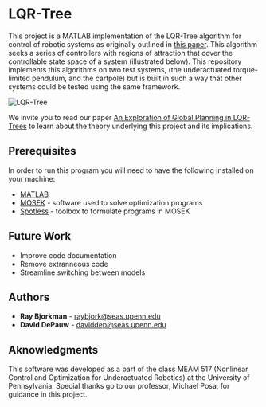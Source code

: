 # LQR-Tree

This project is a MATLAB implementation of the LQR-Tree algorithm for control of robotic systems as originally outlined in [this paper](https://groups.csail.mit.edu/robotics-center/public_papers/Tedrake09a.pdf). This algorithm seeks a series of controllers with regions of attraction that cover the controllable state space of a system (illustrated below).  This repository implements this algorithms on two test systems, (the underactuated torque-limited pendulum, and the cartpole) but is built in such a way that other systems could be tested using the same framework.  

![LQR-Tree](https://github.com/raybjork/LQR-Tree/blob/master/LQR-Tree.PNG)

We invite you to read our paper [An Exploration of Global Planning in LQR-Trees](https://github.com/raybjork/LQR-Tree/blob/master/An%20Exploration%20of%20Global%20Planning%20in%20LQR-Trees.pdf) to learn about the theory underlying this project and its implications.  

## Prerequisites

In order to run this program you will need to have the following installed on your machine:

* [MATLAB](https://www.mathworks.com/downloads/)
* [MOSEK](https://www.mosek.com/downloads/) - software used to solve optimization programs
* [Spotless](https://github.com/spot-toolbox/spotless) - toolbox to formulate programs in MOSEK 

## Future Work

* Improve code documentation
* Remove extranneous code
* Streamline switching between models

## Authors

* **Ray Bjorkman** - raybjork@seas.upenn.edu
* **David DePauw** - daviddep@seas.upenn.edu

## Aknowledgments

This software was developed as a part of the class MEAM 517 (Nonlinear Control and Optimization for Underactuated Robotics) at the University of Pennsylvania.  Special thanks go to our professor, Michael Posa, for guidance in this project.  

